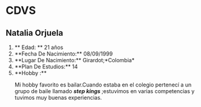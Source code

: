 # CDVS
## Natalia Orjuela 
<ol>
<li> ** Edad: ** 21 años </li>
<li> **Fecha De Nacimiento:** 08/09/1999 <br></li>
<li> **Lugar De Nacimiento:** Girardot;*Colombia* <br></li>
<li> **Plan De Estudios:** 14 <br></li>
<li> **Hobby :** <p> Mi hobby favorito es bailar.Cuando estaba en el colegio pertenecí a un grupo de baile llamado <strong><em> step kings </em></strong> ;estuvimos en varias competencias y tuvimos muy buenas experiencias.</p></li>
</ol> 
